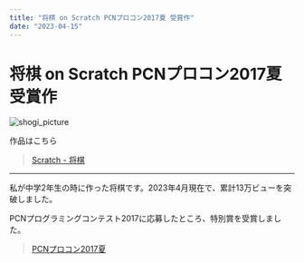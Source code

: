 ```yaml
---
title: "将棋 on Scratch PCNプロコン2017夏 受賞作"
date: "2023-04-15"
---
```


# 将棋 on Scratch PCNプロコン2017夏 受賞作

![shogi_picture](/pj_shogi.png)

作品はこちら

> [Scratch - 将棋](https://scratch.mit.edu/projects/170839753/)

---

私が中学2年生の時に作った将棋です。2023年4月現在で、累計13万ビューを突破しました。

PCNプログラミングコンテスト2017に応募したところ、特別賞を受賞しました。

> [PCNプロコン2017夏](https://pcn.club/contest/contest07.html)
